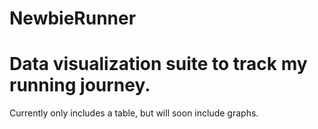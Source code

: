 # NewbieRunner
<h1>Data visualization suite to track my running journey.</h1>
Currently only includes a table, but will soon include graphs.
